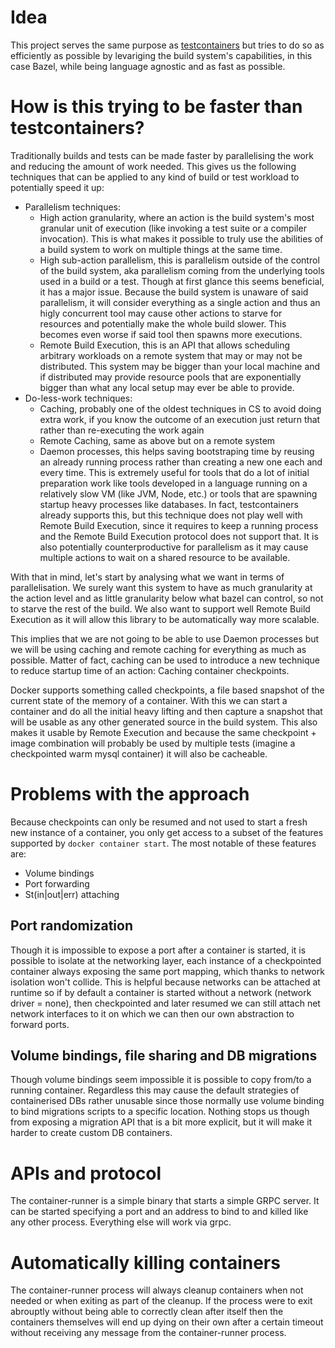 # Idea

This project serves the same purpose as [testcontainers](https://www.testcontainers.org/) but tries to do so as efficiently as possible by levariging the build system's capabilities, in this case Bazel, while being language agnostic and as fast as possible.

# How is this trying to be faster than testcontainers?

Traditionally builds and tests can be made faster by parallelising the work and reducing the amount of work needed. This gives us the following techniques that can be applied to any kind of build or test workload to potentially speed it up:
- Parallelism techniques:
    - High action granularity, where an action is the build system's most granular unit of execution (like invoking a test suite or a compiler invocation). This is what makes it possible to truly use the abilities of a build system to work on multiple things at the same time.
    - High sub-action parallelism, this is parallelism outside of the control of the build system, aka parallelism coming from the underlying tools used in a build or a test. Though at first glance this seems beneficial, it has a major issue. Because the build system is unaware of said parallelism, it will consider everything as a single action and thus an higly concurrent tool may cause other actions to starve for resources and potentially make the whole build slower. This becomes even worse if said tool then spawns more executions.
    - Remote Build Execution, this is an API that allows scheduling arbitrary workloads on a remote system that may or may not be distributed. This system may be bigger than your local machine and if distributed may provide resource pools that are exponentially bigger than what any local setup may ever be able to provide.
- Do-less-work techniques:
    - Caching, probably one of the oldest techniques in CS to avoid doing extra work, if you know the outcome of an execution just return that rather than re-executing the work again
    - Remote Caching, same as above but on a remote system
    - Daemon processes, this helps saving bootstraping time by reusing an already running process rather than creating a new one each and every time. This is extremely useful for tools that do a lot of initial preparation work like tools developed in a language running on a relatively slow VM (like JVM, Node, etc.) or tools that are spawning startup heavy processes like databases. In fact, testcontainers already supports this, but this technique does not play well with Remote Build Execution, since it requires to keep a running process and the Remote Build Execution protocol does not support that. It is also potentially counterproductive for parallelism as it may cause multiple actions to wait on a shared resource to be available.

With that in mind, let's start by analysing what we want in terms of parallelisation. We surely want this system to have as much granularity at the action level and as little granularity below what bazel can control, so not to starve the rest of the build. We also want to support well Remote Build Execution as it will allow this library to be automatically way more scalable.

This implies that we are not going to be able to use Daemon processes but we will be using caching and remote caching for everything as much as possible. Matter of fact, caching can be used to introduce a new technique to reduce startup time of an action: Caching container checkpoints.

Docker supports something called checkpoints, a file based snapshot of the current state of the memory of a container. With this we can start a container and do all the initial heavy lifting and then capture a snapshot that will be usable as any other generated source in the build system. This also makes it usable by Remote Execution and because the same checkpoint + image combination will probably be used by multiple tests (imagine a checkpointed warm mysql container) it will also be cacheable.

# Problems with the approach

Because checkpoints can only be resumed and not used to start a fresh new instance of a container, you only get access to a subset of the features supported by `docker container start`. The most notable of these features are:
- Volume bindings
- Port forwarding
- St(in|out|err) attaching

## Port randomization

Though it is impossible to expose a port after a container is started, it is possible to isolate at the networking layer, each instance of a checkpointed container always exposing the same port mapping, which thanks to network isolation won't collide. This is helpful because networks can be attached at runtime so if by default a container is started without a network (network driver = none), then checkpointed and later resumed we can still attach net network interfaces to it on which we can then our own abstraction to forward ports.

## Volume bindings, file sharing and DB migrations

Though volume bindings seem impossible it is possible to copy from/to a running container. Regardless this may cause the default strategies of containerised DBs rather unusable since those normally use volume binding to bind migrations scripts to a specific location. Nothing stops us though from exposing a migration API that is a bit more explicit, but it will make it harder to create custom DB containers.

# APIs and protocol

The container-runner is a simple binary that starts a simple GRPC server. It can be started specifying a port and an address to bind to and killed like any other process. Everything else will work via grpc.

# Automatically killing containers

The container-runner process will always cleanup containers when not needed or when exiting as part of the cleanup. If the process were to exit abrouptly without being able to correctly clean after itself then the containers themselves will end up dying on their own after a certain timeout without receiving any message from the container-runner process.
